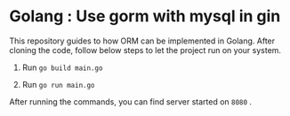 # Golang : Use gorm with mysql in gin

This repository guides to how ORM can be implemented in Golang. After cloning the code, follow below steps to let the project run on your system.

1. Run `go build main.go`

2. Run `go run main.go`

After running the commands, you can find server started on `8080` .
